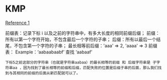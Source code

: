 # KMP
[Reference 1](https://github.com/hzang41981/leetcode-master/blob/master/problems/0028.%E5%AE%9E%E7%8E%B0strStr.md)

前缀表：记录下标 i 以及之前的字符串中，有多大长度的相同前缀后缀；
前缀：所有以第一个字符开始，不包含最后一个字符的子串；
后缀：所有以最后一个结尾，不包含第一个字符的子串；
最长相等前后缀：'aaa' => 2, 'aaaa' => 3
前缀表：
Example：‘aabaabaabf’ 查找 ‘aabaaf’
```
下标5之前这部分的字符串（也就是字符串aabaa）的最长相等的前缀 和 后缀字符串是 子字符串aa ，因为找到了最长相等的前缀和后缀，匹配失败的位置是后缀子串的后面，那么我们找到与其相同的前缀的后面从新匹配就可以了。
```
